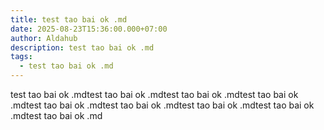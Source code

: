 ```yaml
---
title: test tao bai ok .md
date: 2025-08-23T15:36:00.000+07:00
author: Aldahub
description: test tao bai ok .md
tags:
  - test tao bai ok .md
---
```

test tao bai ok .mdtest tao bai ok .mdtest tao bai ok .mdtest tao bai ok .mdtest tao bai ok .mdtest tao bai ok .mdtest tao bai ok .mdtest tao bai ok .mdtest tao bai ok .md
